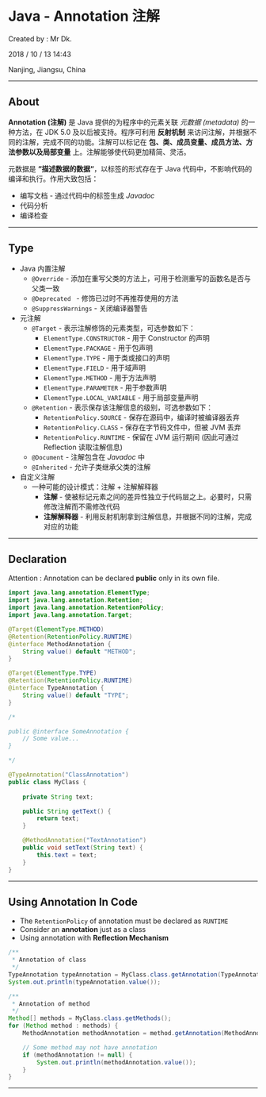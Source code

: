 # Java - Annotation 注解

Created by : Mr Dk.

2018 / 10 / 13 14:43

Nanjing, Jiangsu, China

---

## About

**Annotation (注解)** 是 Java 提供的为程序中的元素关联 *元数据 (metadata)* 的一种方法，在 JDK 5.0 及以后被支持。程序可利用 **反射机制** 来访问注解，并根据不同的注解，完成不同的功能。注解可以标记在 **包、类、成员变量、成员方法、方法参数以及局部变量** 上。注解能够使代码更加精简、灵活。

元数据是 **“描述数据的数据“**，以标签的形式存在于 Java 代码中，不影响代码的编译和执行。作用大致包括：

* 编写文档 - 通过代码中的标签生成 *Javadoc*
* 代码分析
* 编译检查

---

## Type

* Java 内置注解
  * `@Override` - 添加在重写父类的方法上，可用于检测重写的函数名是否与父类一致
  * `@Deprecated ` - 修饰已过时不再推荐使用的方法
  * `@SuppressWarnings` - 关闭编译器警告
* 元注解
  * `@Target` - 表示注解修饰的元素类型，可选参数如下：
    * `ElementType.CONSTRUCTOR` - 用于 Constructor 的声明
    * `ElementType.PACKAGE` - 用于包声明
    * `ElementType.TYPE` - 用于类或接口的声明
    * `ElementType.FIELD` - 用于域声明
    * `ElementType.METHOD` - 用于方法声明
    * `ElementType.PARAMETER` - 用于参数声明
    * `ElementType.LOCAL_VARIABLE` - 用于局部变量声明
  * `@Retention` - 表示保存该注解信息的级别，可选参数如下：
    * `RetentionPolicy.SOURCE`  - 保存在源码中，编译时被编译器丢弃
    * `RetentionPolicy.CLASS` - 保存在字节码文件中，但被 JVM 丢弃
    * `RetentionPolicy.RUNTIME` - 保留在 JVM 运行期间 (因此可通过 Reflection 读取注解信息)
  * `@Document` - 注解包含在 *Javadoc* 中
  * `@Inherited` - 允许子类继承父类的注解
* 自定义注解
  * 一种可能的设计模式：注解 + 注解解释器
    * **注解** - 使被标记元素之间的差异性独立于代码层之上。必要时，只需修改注解而不需修改代码
    * **注解解释器** - 利用反射机制拿到注解信息，并根据不同的注解，完成对应的功能

---

## Declaration

Attention : Annotation can be declared **public** only in its own file.

```java
import java.lang.annotation.ElementType;
import java.lang.annotation.Retention;
import java.lang.annotation.RetentionPolicy;
import java.lang.annotation.Target;

@Target(ElementType.METHOD)
@Retention(RetentionPolicy.RUNTIME)
@interface MethodAnnotation {
    String value() default "METHOD";
}

@Target(ElementType.TYPE)
@Retention(RetentionPolicy.RUNTIME)
@interface TypeAnnotation {
    String value() default "TYPE";
}

/*

public @interface SomeAnnotation {
    // Some value...
}

*/

@TypeAnnotation("ClassAnnotation")
public class MyClass {
    
    private String text;

    public String getText() {
        return text;
    }

    @MethodAnnotation("TextAnnotation")
    public void setText(String text) {
        this.text = text;
    }
}
```

---

## Using Annotation In Code

* The `RetentionPolicy` of annotation must be declared as `RUNTIME`
* Consider an **annotation** just as a class
* Using annotation with **Reflection Mechanism**

```java
/**
 * Annotation of class
 */
TypeAnnotation typeAnnotation = MyClass.class.getAnnotation(TypeAnnotation.class);
System.out.println(typeAnnotation.value());

/**
 * Annotation of method
 */
Method[] methods = MyClass.class.getMethods();
for (Method method : methods) {
    MethodAnnotation methodAnnotation = method.getAnnotation(MethodAnnotation.class);

    // Some method may not have annotation
    if (methodAnnotation != null) {
        System.out.println(methodAnnotation.value());
    }
}
```

---

